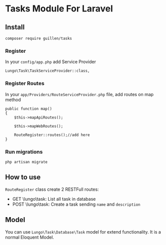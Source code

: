 # Tasks Module For Laravel

## Install

````
composer require guillen/tasks
````

### Register 

In your `config/app.php` add Service Provider 

````
Lungo\Task\TaskServiceProvider::class,
````

### Register Routes

In your `app/Providers/RouteServiceProvider.php` file, add routes on map method

````
public function map()
{
    $this->mapApiRoutes();

    $this->mapWebRoutes();

    RouteRegister::routes();//add here
}
````

### Run migrations

````
php artisan migrate
````

## How to use

`RouteRegister` class create 2 RESTFull routes:

* GET \lungo\task: List all task in database
* POST \lungo\task: Create a task sending `name` and `description`

## Model

You can use `Lungo\Task\Database\Task` model for extend functionality. It is a normal Eloquent Model.


